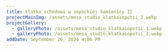 ```yaml
---
title: klatka schodowa w sopockiej kamienicy II
projectMainImg: /assets/mesa_studio_klatkasopotii_2.webp
projectGallery:
  - galleryPhoto: /assets/mesa_studio_klatkasopotii_1.webp
  - galleryPhoto: /assets/mesa_studio_klatkasopotii_2.webp
addDate: September 26, 2024 4:06 PM
---
```

